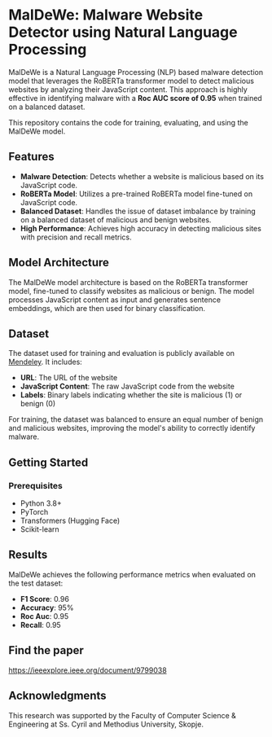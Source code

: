 
# MalDeWe: Malware Website Detector using Natural Language Processing

MalDeWe is a Natural Language Processing (NLP) based malware detection model that leverages the RoBERTa transformer model to detect malicious websites by analyzing their JavaScript content. This approach is highly effective in identifying malware with a **Roc AUC score of 0.95** when trained on a balanced dataset.

This repository contains the code for training, evaluating, and using the MalDeWe model.

## Features

- **Malware Detection**: Detects whether a website is malicious based on its JavaScript code.
- **RoBERTa Model**: Utilizes a pre-trained RoBERTa model fine-tuned on JavaScript code.
- **Balanced Dataset**: Handles the issue of dataset imbalance by training on a balanced dataset of malicious and benign websites.
- **High Performance**: Achieves high accuracy in detecting malicious sites with precision and recall metrics.
  
## Model Architecture

The MalDeWe model architecture is based on the RoBERTa transformer model, fine-tuned to classify websites as malicious or benign. The model processes JavaScript content as input and generates sentence embeddings, which are then used for binary classification.

## Dataset

The dataset used for training and evaluation is publicly available on [Mendeley](https://data.mendeley.com/datasets/gdx3pkwp47/2). It includes:

- **URL**: The URL of the website
- **JavaScript Content**: The raw JavaScript code from the website
- **Labels**: Binary labels indicating whether the site is malicious (1) or benign (0)

For training, the dataset was balanced to ensure an equal number of benign and malicious websites, improving the model's ability to correctly identify malware.

## Getting Started

### Prerequisites

- Python 3.8+
- PyTorch
- Transformers (Hugging Face)
- Scikit-learn

## Results

MalDeWe achieves the following performance metrics when evaluated on the test dataset:

- **F1 Score**: 0.96
- **Accuracy**: 95%
- **Roc Auc**: 0.95
- **Recall**: 0.95

## Find the paper
https://ieeexplore.ieee.org/document/9799038

## Acknowledgments

This research was supported by the Faculty of Computer Science & Engineering at Ss. Cyril and Methodius University, Skopje.
